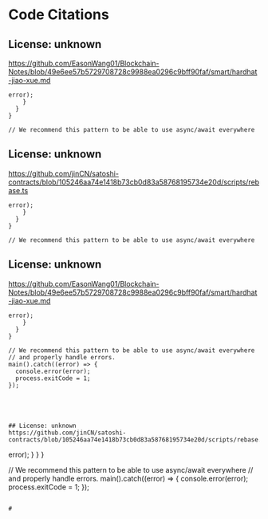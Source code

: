 # Code Citations

## License: unknown
https://github.com/EasonWang01/Blockchain-Notes/blob/49e6ee57b5729708728c9988ea0296c9bff90faf/smart/hardhat-jiao-xue.md

```
error);
    }
  }
}

// We recommend this pattern to be able to use async/await everywhere
```


## License: unknown
https://github.com/jinCN/satoshi-contracts/blob/105246aa74e1418b73cb0d83a58768195734e20d/scripts/rebase.ts

```
error);
    }
  }
}

// We recommend this pattern to be able to use async/await everywhere
```


## License: unknown
https://github.com/EasonWang01/Blockchain-Notes/blob/49e6ee57b5729708728c9988ea0296c9bff90faf/smart/hardhat-jiao-xue.md

```
error);
    }
  }
}

// We recommend this pattern to be able to use async/await everywhere
// and properly handle errors.
main().catch((error) => {
  console.error(error);
  process.exitCode = 1;
});
```

#
```


## License: unknown
https://github.com/jinCN/satoshi-contracts/blob/105246aa74e1418b73cb0d83a58768195734e20d/scripts/rebase.ts

```
error);
    }
  }
}

// We recommend this pattern to be able to use async/await everywhere
// and properly handle errors.
main().catch((error) => {
  console.error(error);
  process.exitCode = 1;
});
```

#
```

